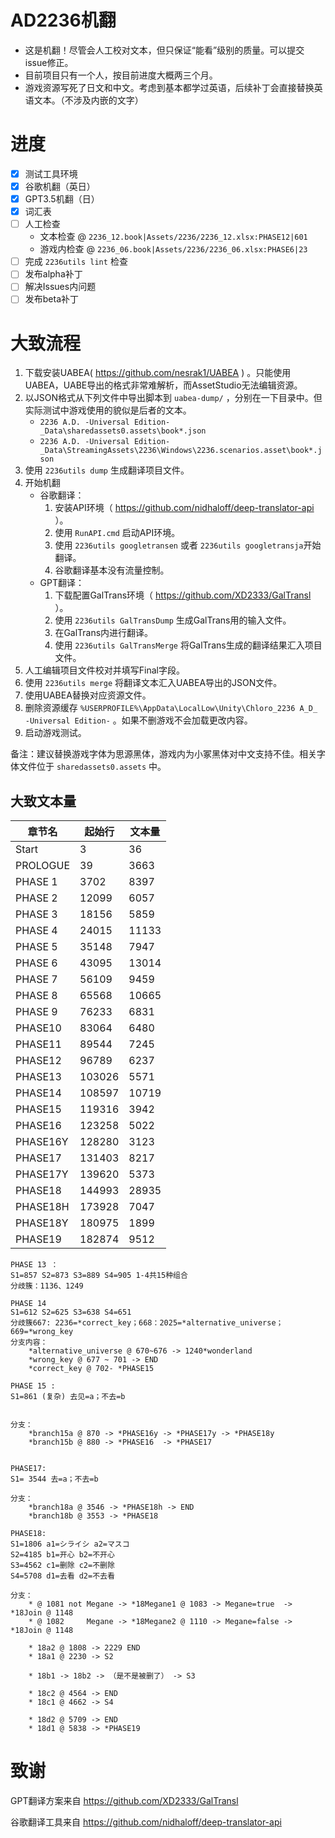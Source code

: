 # AD2236机翻

* 这是机翻！尽管会人工校对文本，但只保证“能看”级别的质量。可以提交issue修正。
* 目前项目只有一个人，按目前进度大概两三个月。
* 游戏资源写死了日文和中文。考虑到基本都学过英语，后续补丁会直接替换英语文本。（不涉及内嵌的文字）

# 进度
- [x] 测试工具环境
- [x] 谷歌机翻（英日）
- [x] GPT3.5机翻（日）
- [x] 词汇表
- [ ] 人工检查
    * 文本检查 @ ```2236_12.book|Assets/2236/2236_12.xlsx:PHASE12|601```
    * 游戏内检查 @ ```2236_06.book|Assets/2236/2236_06.xlsx:PHASE6|23```
- [ ] 完成 `2236utils lint` 检查
- [ ] 发布alpha补丁
- [ ] 解决Issues内问题
- [ ] 发布beta补丁

# 大致流程
1. 下载安装UABEA( https://github.com/nesrak1/UABEA ) 。只能使用UABEA，UABE导出的格式非常难解析，而AssetStudio无法编辑资源。
2. 以JSON格式从下列文件中导出脚本到 `uabea-dump/` ，分别在一下目录中。但实际测试中游戏使用的貌似是后者的文本。
    * ```2236 A.D. -Universal Edition-_Data\sharedassets0.assets\book*.json```
    * ```2236 A.D. -Universal Edition-_Data\StreamingAssets\2236\Windows\2236.scenarios.asset\book*.json```
3. 使用 `2236utils dump` 生成翻译项目文件。
4. 开始机翻
    * 谷歌翻译：
        1. 安装API环境（ https://github.com/nidhaloff/deep-translator-api ）。
        2. 使用 `RunAPI.cmd` 启动API环境。
        3. 使用 `2236utils googletransen` 或者 `2236utils googletransja`开始翻译。
        4. 谷歌翻译基本没有流量控制。
    * GPT翻译：
        1. 下载配置GalTrans环境（ https://github.com/XD2333/GalTransl ）。
        2. 使用 `2236utils GalTransDump` 生成GalTrans用的输入文件。
        3. 在GalTrans内进行翻译。
        4. 使用 `2236utils GalTransMerge` 将GalTrans生成的翻译结果汇入项目文件。
5. 人工编辑项目文件校对并填写Final字段。
6. 使用 `2236utils merge` 将翻译文本汇入UABEA导出的JSON文件。
7. 使用UABEA替换对应资源文件。
8. 删除资源缓存 `%USERPROFILE%\AppData\LocalLow\Unity\Chloro_2236 A_D_ -Universal Edition-` 。如果不删游戏不会加载更改内容。
9. 启动游戏测试。

备注：建议替换游戏字体为思源黑体，游戏内为小冢黑体对中文支持不佳。相关字体文件位于 `sharedassets0.assets` 中。

## 大致文本量

| 章节名   | 起始行 | 文本量 |
| -------- | ------ | ------ |
| Start    | 3      | 36     |
| PROLOGUE | 39     | 3663   |
| PHASE 1  | 3702   | 8397   |
| PHASE 2  | 12099  | 6057   |
| PHASE 3  | 18156  | 5859   |
| PHASE 4  | 24015  | 11133  |
| PHASE 5  | 35148  | 7947   |
| PHASE 6  | 43095  | 13014  |
| PHASE 7  | 56109  | 9459   |
| PHASE 8  | 65568  | 10665  |
| PHASE 9  | 76233  | 6831   |
| PHASE10  | 83064  | 6480   |
| PHASE11  | 89544  | 7245   |
| PHASE12  | 96789  | 6237   |
| PHASE13  | 103026 | 5571   |
| PHASE14  | 108597 | 10719  | 
| PHASE15  | 119316 | 3942   |
| PHASE16  | 123258 | 5022   |
| PHASE16Y | 128280 | 3123   |
| PHASE17  | 131403 | 8217   |
| PHASE17Y | 139620 | 5373   |
| PHASE18  | 144993 | 28935  |
| PHASE18H | 173928 | 7047   |
| PHASE18Y | 180975 | 1899   |
| PHASE19  | 182874 | 9512   |

```
PHASE 13 ：
S1=857 S2=873 S3=889 S4=905 1-4共15种组合
分歧簇：1136、1249

PHASE 14 
S1=612 S2=625 S3=638 S4=651
分歧簇667: 2236=*correct_key；668：2025=*alternative_universe；669=*wrong_key
分支内容：
    *alternative_universe @ 670~676 -> 1240*wonderland
    *wrong_key @ 677 ~ 701 -> END
    *correct_key @ 702- *PHASE15
    
PHASE 15 :
S1=861 (复杂) 去见=a；不去=b


分支：
    *branch15a @ 870 -> *PHASE16y -> *PHASE17y -> *PHASE18y
    *branch15b @ 880 -> *PHASE16  -> *PHASE17


PHASE17:
S1= 3544 去=a；不去=b

分支：
    *branch18a @ 3546 -> *PHASE18h -> END
    *branch18b @ 3553 -> *PHASE18
   
PHASE18:
S1=1806 a1=シライシ a2=マスコ
S2=4185 b1=开心 b2=不开心
S3=4562 c1=删除 c2=不删除
S4=5708 d1=去看 d2=不去看

分支：
    * @ 1081 not Megane -> *18Megane1 @ 1083 -> Megane=true  -> *18Join @ 1148
    * @ 1082     Megane -> *18Megane2 @ 1110 -> Megane=false -> *18Join @ 1148
    
    * 18a2 @ 1808 -> 2229 END
    * 18a1 @ 2230 -> S2
    
    * 18b1 -> 18b2 -> （是不是被删了） -> S3
    
    * 18c2 @ 4564 -> END
    * 18c1 @ 4662 -> S4
    
    * 18d2 @ 5709 -> END
    * 18d1 @ 5838 -> *PHASE19
```
# 致谢

GPT翻译方案来自 https://github.com/XD2333/GalTransl

谷歌翻译工具来自 https://github.com/nidhaloff/deep-translator-api
